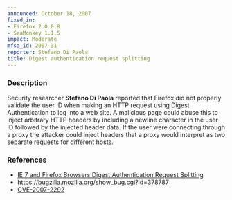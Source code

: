 ```yaml
---
announced: October 18, 2007
fixed_in:
- Firefox 2.0.0.8
- SeaMonkey 1.1.5
impact: Moderate
mfsa_id: 2007-31
reporter: Stefano Di Paola
title: Digest authentication request splitting
---
```


<h3>Description</h3>

<p>Security researcher <strong>Stefano Di Paola</strong> reported
that Firefox did not properly validate the user ID when making
an HTTP request using Digest Authentication to log into a web site.
A malicious page could abuse this to inject arbitrary HTTP headers
by including a newline character in the user ID followed by
the injected header data. If the user were connecting through a proxy
the attacker could inject headers that a proxy would interpret as
two separate requests for different hosts.
</p>


<h3>References</h3>

<ul>
  <li><a class="ex-ref" href="http://www.wisec.it/vulns.php?id=11">
    IE 7 and Firefox Browsers Digest Authentication Request Splitting</a></li>

  <li><a href="https://bugzilla.mozilla.org/show_bug.cgi?id=378787">
    https://bugzilla.mozilla.org/show_bug.cgi?id=378787</a></li>

  <li><a class="ex-ref" href="http://cve.mitre.org/cgi-bin/cvename.cgi?name=CVE-2007-2292">
    CVE-2007-2292</a></li>

</ul>



